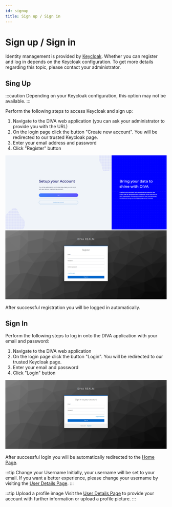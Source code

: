 ```yaml
---
id: signup
title: Sign up / Sign in
---
```


# Sign up / Sign in

Identity management is provided by [Keycloak](https://www.keycloak.org/).
Whether you can register and log in depends on the Keycloak configuration.
To get more details regarding this topic, please contact your administrator.

## Sing Up

:::caution
Depending on your Keycloak configuration, this option may not be available.
:::

Perform the following steps to access Keycloak and sign up:

1. Navigate to the DIVA web application (you can ask your administrator to provide you with the URL)
2. On the login page click the button "Create new account". You will be redirected to our trusted Keycloak page.
3. Enter your email address and password
4. Click "Register" button

![DIVA login](/img/screenshots/login.png)
![DIVA login](/img/screenshots/keycloak/keycloak_register.png)

After successful registration you will be logged in automatically.

## Sign In

Perform the following steps to log in onto the DIVA application with your email and password:

1. Navigate to the DIVA web application
2. On the login page click the button "Login". You will be redirected to our trusted Keycloak page.
3. Enter your email and password
4. Click "Login" button

![DIVA login](/img/screenshots/keycloak/keycloak_signin.png)

After successful login you will be automatically redirected to the [Home Page](./home.md).

:::tip Change your Username
Initially, your username will be set to your email.
If you want a better experience, please change your username by visiting the [User Details Page](./user.md).
:::

:::tip Upload a profile image
Visit the [User Details Page](./user.md) to provide your account with further information or upload a profile picture.
:::
